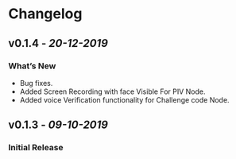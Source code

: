 # Changelog

## **v0.1.4** - *20-12-2019*
### What’s New
- Bug fixes.
- Added Screen Recording with face Visible For PIV Node.
- Added voice Verification functionality for Challenge code Node. 

## **v0.1.3** - *09-10-2019*
### Initial Release
 
